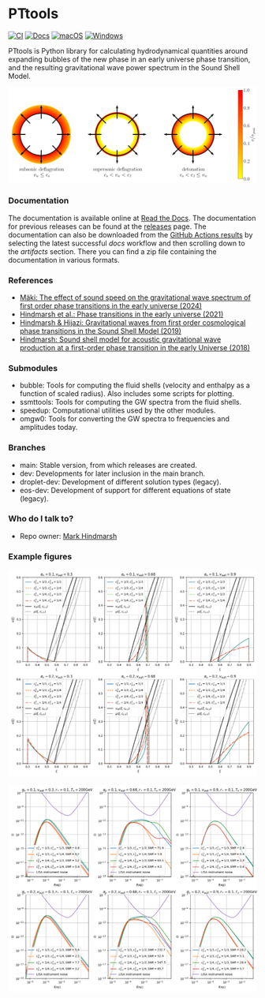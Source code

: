# PTtools
[![CI](https://github.com/hindmars-org/pttools/actions/workflows/main.yml/badge.svg)](https://github.com/hindmars-org/pttools/actions/workflows/main.yml)
[![Docs](https://github.com/hindmars-org/pttools/actions/workflows/docs.yml/badge.svg)](https://github.com/hindmars-org/pttools/actions/workflows/docs.yml)
[![macOS](https://github.com/hindmars-org/pttools/actions/workflows/mac.yml/badge.svg)](https://github.com/hindmars-org/pttools/actions/workflows/mac.yml)
[![Windows](https://github.com/hindmars-org/pttools/actions/workflows/windows.yml/badge.svg)](https://github.com/hindmars-org/pttools/actions/workflows/windows.yml)

PTtools is Python library for calculating hydrodynamical quantities
around expanding bubbles of the new phase in an early universe phase transition,
and the resulting gravitational wave power spectrum in the Sound Shell Model.

![Types of solutions](https://raw.githubusercontent.com/AgenttiX/msc-thesis2/refs/heads/main/msc2-python/fig/relativistic_combustion.png)

### Documentation
The documentation is available online at [Read the Docs](https://pttools.readthedocs.io/).
The documentation for previous releases can be found at the
[releases](https://github.com/hindmars-org/pttools/releases) page.
The documentation can also be downloaded from the
[GitHub Actions results](https://github.com/hindmars-org/pttools/actions)
by selecting the latest successful *docs* workflow and then scrolling down to the *artifacts* section.
There you can find a zip file containing the documentation in various formats.

### References
- [Mäki: The effect of sound speed on the gravitational wave spectrum of first order phase transitions in the early universe (2024)](https://github.com/AgenttiX/msc-thesis2)
- [Hindmarsh et al.: Phase transitions in the early universe (2021)](https://arxiv.org/abs/2008.09136)
- [Hindmarsh & Hijazi: Gravitational waves from first order cosmological phase transitions in the Sound Shell Model (2019)](https://arxiv.org/abs/1909.10040)
- [Hindmarsh: Sound shell model for acoustic gravitational wave production at a first-order phase transition in the early Universe (2018)](https://arxiv.org/abs/1608.04735)

### Submodules
- bubble: Tools for computing the fluid shells (velocity and enthalpy as a function of scaled radius).
  Also includes some scripts for plotting.
- ssmttools: Tools for computing the GW spectra from the fluid shells.
- speedup: Computational utilities used by the other modules.
- omgw0: Tools for converting the GW spectra to frequencies and amplitudes today.

### Branches
- main: Stable version, from which releases are created.
- dev: Developments for later inclusion in the main branch.
- droplet-dev: Development of different solution types (legacy).
- eos-dev: Development of support for different equations of state (legacy).

### Who do I talk to?
- Repo owner: [Mark Hindmarsh](https://github.com/hindmars/)

### Example figures
![Fluid velocity profiles](https://raw.githubusercontent.com/AgenttiX/msc-thesis2/refs/heads/main/msc2-python/fig/const_cs_gw_v.png)

![Gravitational wave spectra](https://raw.githubusercontent.com/AgenttiX/msc-thesis2/refs/heads/main/msc2-python/fig/const_cs_gw_omgw0.png)
